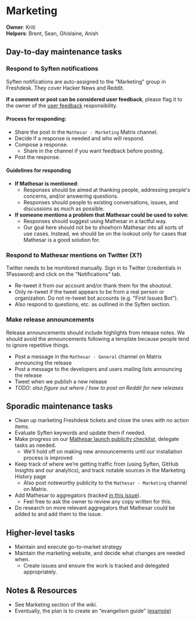# Marketing

**Owner**: Kriti  
**Helpers**: Brent, Sean, Ghislaine, Anish

## Day-to-day maintenance tasks

### Respond to Syften notifications

Syften notifications are auto-assigned to the "Marketing" group in Freshdesk. They cover Hacker News and Reddit.

**If a comment or post can be considered user feedback**, please flag it to the owner of the [user feedback](/archive/team/workflow/responsibilities/user-feedback) responsibility.

#### Process for responding:

- Share the post in the `Mathesar - Marketing` Matrix channel.
- Decide if a response is needed and who will respond.
- Compose a response.
    - Share in the channel if you want feedback before posting.
- Post the response.

#### Guidelines for responding

- **If Mathesar is mentioned**:
    - Responses should be aimed at thanking people, addressing people's concerns, and/or answering questions.
    - Responses should people to existing conversations, issues, and discussions as much as possible.
- **If someone mentions a problem that Mathesar could be used to solve**:
    - Responses should suggest using Mathesar in a tactful way.
    - Our goal here should not be to shoehorn Mathesar into all sorts of use cases. Instead, we should be on the lookout only for cases that Mathesar is a good solution for.

### Respond to Mathesar mentions on Twitter (X?)

Twitter needs to be monitored manually. Sign in to Twitter (credentials in 1Password) and click on the "Notifications" tab.

- Re-tweet it from our account and/or thank them for the shoutout.
- Only re-tweet if the tweet appears to be from a real person or organization. Do not re-tweet bot accounts (e.g. "First Issues Bot").
- Also respond to questions, etc. as outlined in the Syften section.

### Make release announcements

Release announcements should include highlights from release notes. We should avoid the announcements following a template because people tend to ignore repetitive things.

- Post a message in the `Mathesar - General` channel on Matrix announcing the release
- Post a message to the developers and users mailing lists announcing the release
- Tweet when we publish a new release
- *TODO: also figure out where / how to post on Reddit for new releases*

## Sporadic maintenance tasks

- Clean up marketing Freshdesk tickets and close the ones with no action items.
- Evaluate Syften keywords and update them if needed.
- Make progress on our [Mathesar launch publicity checklist](https://github.com/mathesar-foundation/mathesar-website/issues/78), delegate tasks as needed.
    - We’ll hold off on making new announcements until our installation process is improved
- Keep track of where we’re getting traffic from (using Syften, GitHub Insights and our analytics), and track notable sources in the Marketing History page
    - Also post noteworthy publicity to the `Mathesar - Marketing` channel on Matrix.
- Add Mathesar to aggregators (tracked [in this issue](https://github.com/mathesar-foundation/mathesar-website/issues/84)).
    - Feel free to ask the owner to review any copy written for this.
- Do research on more relevant aggregators that Mathesar could be added to and add them to the issue.

## Higher-level tasks

- Maintain and execute go-to-market strategy
- Maintain the marketing website, and decide what changes are needed when.
    - Create issues and ensure the work is tracked and delegated appropriately.

## Notes & Resources

- See Marketing section of the wiki.
- Eventually, the plan is to create an “evangelism guide” ([example](https://about.gitlab.com/handbook/marketing/community-relations/developer-evangelism/social-media/))
